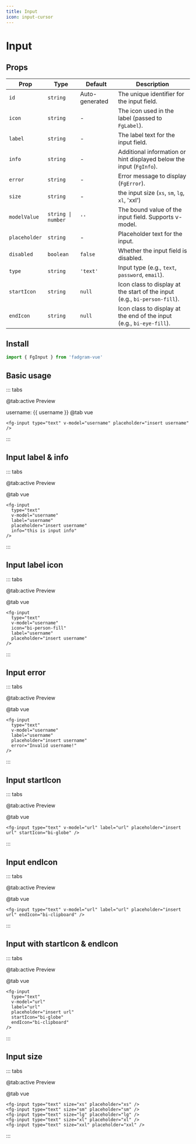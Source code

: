 ```yaml
---
title: Input
icon: input-cursor
---
```


<script setup lang="ts">
    import { ref } from 'vue'
    const username = ref('')
    const url = ref('')
</script>

# Input

## Props

| Prop          | Type               | Default        | Description                                                               |
| ------------- | ------------------ | -------------- | ------------------------------------------------------------------------- |
| `id`          | `string`           | Auto-generated | The unique identifier for the input field.                                |
| `icon`        | `string`           | -              | The icon used in the label (passed to `FgLabel`).                         |
| `label`       | `string`           | -              | The label text for the input field.                                       |
| `info`        | `string`           | -              | Additional information or hint displayed below the input (`FgInfo`).      |
| `error`       | `string`           | -              | Error message to display (`FgError`).                                     |
| `size`        | `string`           | -              | the input size (`xs`, `sm`, `lg`, `xl`, 'xxl')                            |
| `modelValue`  | `string \| number` | `''`           | The bound value of the input field. Supports v-model.                     |
| `placeholder` | `string`           | -              | Placeholder text for the input.                                           |
| `disabled`    | `boolean`          | `false`        | Whether the input field is disabled.                                      |
| `type`        | `string`           | `'text'`       | Input type (e.g., `text`, `password`, `email`).                           |
| `startIcon`   | `string`           | `null`         | Icon class to display at the start of the input (e.g., `bi-person-fill`). |
| `endIcon`     | `string`           | `null`         | Icon class to display at the end of the input (e.g., `bi-eye-fill`).      |

## Install

```ts
import { FgInput } from 'fadgram-vue'
```

## Basic usage

::: tabs

@tab:active Preview

<fg-input type="text" v-model="username" placeholder="insert username"/>
username: {{ username }}
@tab vue

```vue
<fg-input type="text" v-model="username" placeholder="insert username" />
```

:::

## Input label & info

::: tabs

@tab:active Preview

<fg-input type="text" v-model="username" label="username" placeholder="insert username" info="this is input info"/>

@tab vue

```vue
<fg-input
  type="text"
  v-model="username"
  label="username"
  placeholder="insert username"
  info="this is input info"
/>
```

:::

## Input label icon

::: tabs

@tab:active Preview

<fg-input type="text" v-model="username" icon="bi-person-fill" label="username" placeholder="insert username"/>

@tab vue

```vue
<fg-input
  type="text"
  v-model="username"
  icon="bi-person-fill"
  label="username"
  placeholder="insert username"
/>
```

:::

## Input error

::: tabs

@tab:active Preview

<fg-input type="text" v-model="username" label="username" placeholder="insert username" error="Invalid username!"/>

@tab vue

```vue
<fg-input
  type="text"
  v-model="username"
  label="username"
  placeholder="insert username"
  error="Invalid username!"
/>
```

:::

## Input startIcon

::: tabs

@tab:active Preview

<fg-input type="text" v-model="url" label="url" placeholder="insert url" startIcon="bi-globe"/>

@tab vue

```vue
<fg-input type="text" v-model="url" label="url" placeholder="insert url" startIcon="bi-globe" />
```

:::

## Input endIcon

::: tabs

@tab:active Preview

<fg-input type="text" v-model="url" label="url" placeholder="insert url" endIcon="bi-clipboard"/>

@tab vue

```vue
<fg-input type="text" v-model="url" label="url" placeholder="insert url" endIcon="bi-clipboard" />
```

:::

## Input with startIcon & endIcon

::: tabs

@tab:active Preview

<fg-input type="text" v-model="url" label="url" placeholder="insert url" startIcon="bi-globe" endIcon="bi-clipboard"/>

@tab vue

```vue
<fg-input
  type="text"
  v-model="url"
  label="url"
  placeholder="insert url"
  startIcon="bi-globe"
  endIcon="bi-clipboard"
/>
```

:::

## Input size

::: tabs

@tab:active Preview

<div class="space-y-2">
<fg-input v-for="size in $sizes" type="text" :size="size" :placeholder="size"/>
</div>

@tab vue

```vue
<fg-input type="text" size="xs" placeholder="xs" />
<fg-input type="text" size="sm" placeholder="sm" />
<fg-input type="text" size="lg" placeholder="lg" />
<fg-input type="text" size="xl" placeholder="xl" />
<fg-input type="text" size="xxl" placeholder="xxl" />
```

:::
